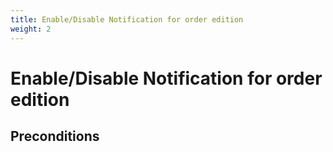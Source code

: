 ```yaml
---
title: Enable/Disable Notification for order edition
weight: 2
---
```


# Enable/Disable Notification for order edition

## Preconditions


